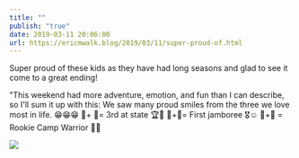 ```yaml
---
title: ""
publish: "true"
date: 2019-03-11 20:06:00
url: https://ericmwalk.blog/2019/03/11/super-proud-of.html
---
```


Super proud of these kids as they have had long seasons and glad to see it come to a great ending!

"This weekend had more adventure, emotion, and fun than I can describe, so I'll sum it up with this: We saw many proud smiles from the three we love most in life. 😁😁😁
👦+ 🏀= 3rd at state 🏆🥳
👧+🏒= First jamboree 🎖☺
👧+🏒 = Rookie Camp Warrior 💪😎

![](https://ericmwalk.blog/uploads/2022/d5a07e425b.jpg)